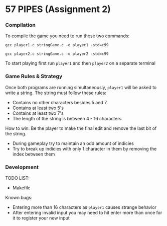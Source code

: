 # 57 PIPES (Assignment 2)

### Compilation
To compile the game you need to run these two commands:

`gcc player1.c stringGame.c -o player1 -std=c99`

`gcc player2.c stringGame.c -o player2 -std=c99`

To start playing first run `player1` and then `player2` on a separate terminal

### Game Rules & Strategy
Once both programs are running simultaneously, `player1` will be asked to write a string. The string must follow these rules:
- Contains no other characters besides 5 and 7
- Contains at least two 5's
- Contains at least two 7's 
- The length of the string is between 4 - 16 characters 

How to win: Be the player to make the final edit and remove the last bit of the string.
- During gameplay try to maintain an odd amount of indicies
- Try to break up indicies with only 1 character in them by removing the index
  between them

### Development
TODO LIST:
- Makefile

Known bugs:
- Entering more than 16 characters as `player1` causes strange behavior
- After entering invalid input you may need to hit enter more than once for it
  to register your new input
